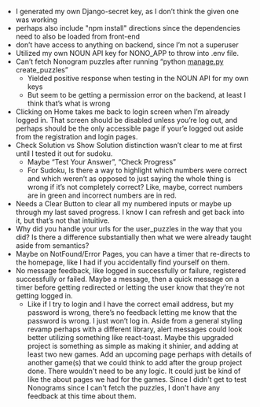 - I generated my own Django-secret key, as I don’t think the given one was working
- perhaps also include "npm install" directions since the dependencies need to also be loaded from front-end
- don’t have access to anything on backend, since I’m not a superuser
- Utilized my own NOUN API key for NONO_APP to throw into .env file.
- Can’t fetch Nonogram puzzles after running “python [manage.py](http://manage.py) create_puzzles”
    - Yielded positive response when testing in the NOUN API for my own keys
    - But seem to be getting a permission error on the backend, at least I think that’s what is wrong
- Clicking on Home takes me back to login screen when I’m already logged in. That screen should be disabled unless you’re log out, and perhaps should be the only accessible page if your’e logged out aside from the registration and login pages.
- Check Solution vs Show Solution distinction wasn’t clear to me at first until I tested it out for sudoku.
    - Maybe “Test Your Answer”, “Check Progress”
    - For Sudoku, Is there a way to highlight which numbers were correct and which weren’t as opposed to just saying the whole thing is wrong if it’s not completely correct? Like, maybe, correct numbers are in green and incorrect numbers are in red.
- Needs a Clear Button to clear all my numbered inputs or maybe up through my last saved progress. I know I can refresh and get back into it, but that’s not that intuitive.
- Why did you handle your urls for the user_puzzles in the way that you did? Is there a difference substantially then what we were already taught aside from semantics?
- Maybe on NotFound/Error Pages, you can have a timer that re-directs to the homepage, like I had if you accidentally find yourself on them.
- No message feedback, like logged in successfully or failure, registered successfully or failed. Maybe a message, then a quick message on a timer before getting redirected or letting the user know that they’re not getting logged in.
    - Like if I try to login and I have the correct email address, but my password is wrong, there’s no feedback letting me know that the password is wrong. I just won’t log in.
Aside from a general styling revamp perhaps with a different library, alert messages could look better utilizing something like react-toast.
Maybe this upgraded project is something as simple as making it shinier, and adding at least two new games.
Add an upcoming page perhaps with details of another game(s) that we could think to add after the group project done. There wouldn't need to be any logic. It could just be kind of like the about pages we had for the games.
Since I didn't get to test Nonograms since I can't fetch the puzzles, I don't have any feedback at this time about them.
